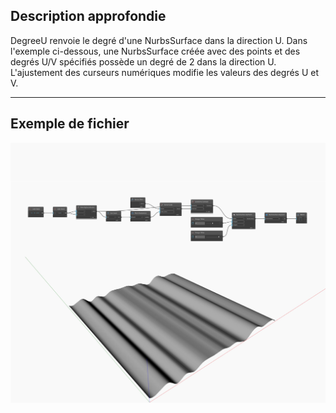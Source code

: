 ## Description approfondie
DegreeU renvoie le degré d'une NurbsSurface dans la direction U. Dans l'exemple ci-dessous, une NurbsSurface créée avec des points et des degrés U/V spécifiés possède un degré de 2 dans la direction U. L'ajustement des curseurs numériques modifie les valeurs des degrés U et V.
___
## Exemple de fichier

![DegreeU](./Autodesk.DesignScript.Geometry.NurbsSurface.DegreeU_img.jpg)

